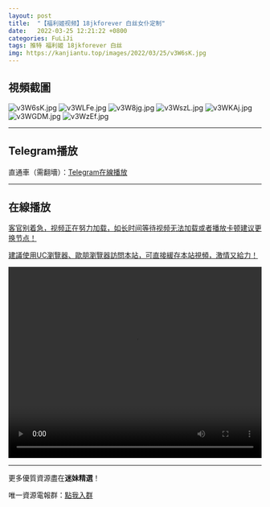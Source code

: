```yaml
---
layout: post
title:  "【福利姬视频】18jkforever 白丝女仆定制"
date:   2022-03-25 12:21:22 +0800
categories: FuLiJi
tags: 推特 福利姬 18jkforever 白丝
img: https://kanjiantu.top/images/2022/03/25/v3W6sK.jpg
---
```



## 視頻截圖

![v3W6sK.jpg](https://kanjiantu.top/images/2022/03/25/v3W6sK.jpg)
![v3WLFe.jpg](https://kanjiantu.top/images/2022/03/25/v3WLFe.jpg)
![v3W8jg.jpg](https://kanjiantu.top/images/2022/03/25/v3W8jg.jpg)
![v3WszL.jpg](https://kanjiantu.top/images/2022/03/25/v3WszL.jpg)
![v3WKAj.jpg](https://kanjiantu.top/images/2022/03/25/v3WKAj.jpg)
![v3WGDM.jpg](https://kanjiantu.top/images/2022/03/25/v3WGDM.jpg)
![v3WzEf.jpg](https://kanjiantu.top/images/2022/03/25/v3WzEf.jpg)

* * *
## Telegram播放

直通車（需翻墻）：[Telegram在線播放](https://t.me/mimeijingxuan/121)

* * *
## 在線播放
<u>客官别着急，视频正在努力加载，如长时间等待视频无法加载或者播放卡顿建议更换节点！</u>

<u>建議使用UC瀏覽器、歐朋瀏覽器訪問本站，可直接緩存本站視頻，激情又給力！</u>
<center><video src="https://cdn.publer.io/uploads/videos/6245a681db2797794f1473b5/7a264ffbd7c4b3ebdf569b71e02dfaf4.mp4" width="100%" height="380px" controls="controls"></video></center>


* * *
更多優質資源盡在**迷妹精選**！

唯一資源電報群：[點我入群](https://t.me/mimeijingxuan)


